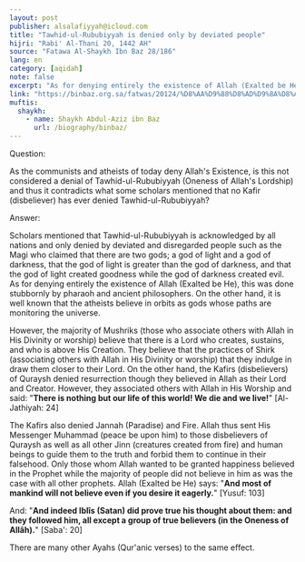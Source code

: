 ```yaml
---
layout: post
publisher: alsalafiyyah@icloud.com
title: "Tawhid-ul-Rububiyyah is denied only by deviated people"
hijri: "Rabi' Al-Thani 20, 1442 AH"
source: "Fatawa Al-Shaykh Ibn Baz 28/186"
lang: en
category: [aqidah]
note: false
excerpt: "As for denying entirely the existence of Allah (Exalted be He), this was done stubbornly by pharaoh and ancient philosophers. On the other hand, it is well known that the atheists believe in orbits as gods whose paths are monitoring the universe."
link: "https://binbaz.org.sa/fatwas/20124/%D8%AA%D9%88%D8%AD%D9%8A%D8%AF-%D8%A7%D9%84%D8%B1%D8%A8%D9%88%D8%A8%D9%8A%D8%A9-%D8%A7%D9%86%D9%83%D8%B1%D9%87-%D8%B4%D9%88%D8%A7%D8%B0-%D9%84%D8%A7-%D8%B9%D8%A8%D8%B1%D8%A9-%D8%A8%D9%87%D9%85"
muftis:
  shaykh: 
    - name: Shaykh Abdul-Aziz ibn Baz
      url: /biography/binbaz/
---
```


Question:

As the communists and atheists of today deny Allah's Existence, is this not considered a denial of Tawhid-ul-Rububiyyah (Oneness of Allah's Lordship) and thus it contradicts what some scholars mentioned that no Kafir (disbeliever) has ever denied Tawhid-ul-Rububiyyah? 

Answer:

Scholars mentioned that Tawhid-ul-Rububiyyah is acknowledged by all nations and only denied by deviated and disregarded people such as the Magi who claimed that there are two gods; a god of light and a god of darkness, that the god of light is greater than the god of darkness, and that the god of light created goodness while the god of darkness created evil. As for denying entirely the existence of Allah (Exalted be He), this was done stubbornly by pharaoh and ancient philosophers. On the other hand, it is well known that the atheists believe in orbits as gods whose paths are monitoring the universe. 

However, the majority of Mushriks (those who associate others with Allah in His Divinity or worship) believe that there is a Lord who creates, sustains, and who is above His Creation. They believe that the practices of Shirk (associating others with Allah in His Divinity or worship) that they indulge in draw them closer to their Lord. On the other hand, the Kafirs (disbelievers) of Quraysh denied resurrection though they believed in Allah as their Lord and Creator. However, they associated others with Allah in His Worship and said: "**There is nothing but our life of this world! We die and we live!**" [Al-Jathiyah: 24] 

The Kafirs also denied Jannah (Paradise) and Fire. Allah thus sent His Messenger Muhammad (peace be upon him) to those disbelievers of Quraysh as well as all other Jinn (creatures created from fire) and human beings to guide them to the truth and forbid them to continue in their falsehood. Only those whom Allah wanted to be granted happiness believed in the Prophet while the majority of people did not believe in him as was the case with all other prophets. Allah (Exalted be He) says: "**And most of mankind will not believe even if you desire it eagerly.**" [Yusuf: 103] 

And: "**And indeed Iblîs (Satan) did prove true his thought about them: and they followed him, all except a group of true believers (in the Oneness of Allâh).**" [Saba': 20] 

There are many other Ayahs (Qur'anic verses) to the same effect. 
